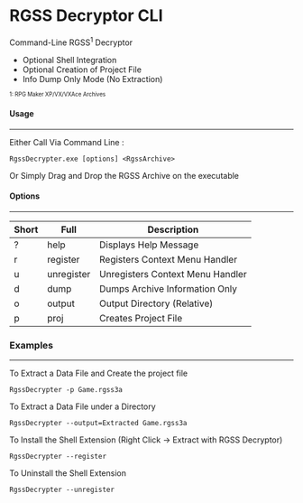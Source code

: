 RGSS Decryptor CLI
===================

Command-Line RGSS<sup>1</sup> Decryptor

* Optional Shell Integration
* Optional Creation of Project File
* Info Dump Only Mode (No Extraction)

<sub><sup>1: RPG Maker XP/VX/VXAce Archives</sup></sub>

#### **Usage**
----
Either Call Via Command Line :

	RgssDecrypter.exe [options] <RgssArchive>

Or Simply Drag and Drop the RGSS Archive on the executable


#### **Options**
---

|Short|Full       |Description                        |
|-----|-----------|-----------------------------------|
|?    |help       |Displays Help Message              |
|r    |register   |Registers Context Menu Handler     |
|u    |unregister |Unregisters Context Menu Handler   |
|d    |dump       |Dumps Archive Information Only     |
|o    |output     |Output Directory (Relative)        |
|p    |proj       |Creates Project File               |



### **Examples**
---

To Extract a Data File and Create the project file

	RgssDecrypter -p Game.rgss3a

To Extract a Data File under a Directory

	RgssDecrypter --output=Extracted Game.rgss3a

To Install the Shell Extension (Right Click -> Extract with RGSS Decryptor)

	RgssDecrypter --register

To Uninstall the Shell Extension

	RgssDecrypter --unregister




